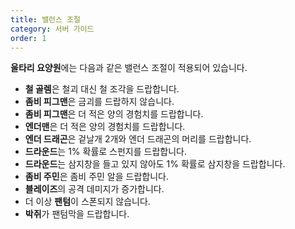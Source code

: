 ```yaml
---
title: 밸런스 조절
category: 서버 가이드
order: 1
---
```


**울타리 요양원**에는 다음과 같은 밸런스 조절이 적용되어 있습니다.

* **철 골렘**은 철괴 대신 철 조각을 드랍합니다.
* **좀비 피그맨**은 금괴를 드랍하지 않습니다.
* **좀비 피그맨**은 더 적은 양의 경험치를 드랍합니다.
* **엔더맨**은 더 적은 양의 경험치를 드랍합니다.
* **엔더 드래곤**은 겉날개 2개와 엔더 드래곤의 머리를 드랍합니다.
* **드라운드**는 1% 확률로 스펀지를 드랍합니다.
* **드라운드**는 삼지창을 들고 있지 않아도 1% 확률로 삼지창을 드랍합니다.
* **좀비 주민**은 좀비 주민 알을 드랍합니다.
* **블레이즈**의 공격 데미지가 증가합니다.
* 더 이상 **팬텀**이 스폰되지 않습니다.
* **박쥐**가 팬텀막을 드랍합니다.